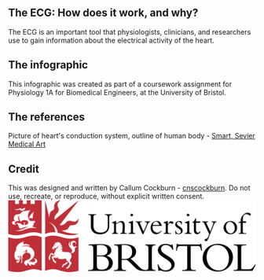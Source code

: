 ## The ECG: How does it work, and why?
The ECG is an important tool that physiologists, clinicians, and researchers use to gain information about the electrical activity of the heart. 
## The infographic

This infographic was created as part of a coursework assignment for Physiology 1A for Biomedical Engineers, at the University of Bristol.
## The references

Picture of heart's conduction system, outline of human body - [Smart, Sevier Medical Art](https://smart.servier.com/)


## Credit
This was designed and written by Callum Cockburn - [cnscockburn](https://github.com/cnscockburn).
Do not use, recreate, or reproduce, without explicit written consent.
![University of Bristol logo](https://raw.githubusercontent.com/cnscockburn/ECGInfographic/main/university-of-bristol-logo-png-transparent.png)
